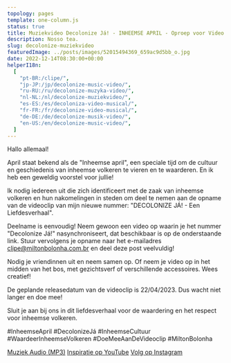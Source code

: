 ```yaml
---
topology: pages
template: one-column.js
status: true
title: Muziekvideo Decolonize Já! - INHEEMSE APRIL - Oproep voor Video Opname
description: Nosso tea.
slug: decolonize-muziekvideo
featuredImage: ../posts/images/52015494369_659ac9d5bb_o.jpg
date: 2022-12-14T08:30:00+00:00
helperI18n:
  [
    "pt-BR:/clipe/",
    "jp-JP:/jp/decolonize-music-video/",
    "ru-RU:/ru/decolonize-muzyka-video/",
    "nl-NL:/nl/decolonize-muziekvideo/",
    "es-ES:/es/decoloniza-video-musical/",
    "fr-FR:/fr/decolonize-video-musical/",
    "de-DE:/de/decolonize-musik-video/",
    "en-US:/en/decolonize-music-video/",
  ]
---
```


Hallo allemaal!

April staat bekend als de "Inheemse april", een speciale tijd om de cultuur en geschiedenis van inheemse volkeren te vieren en te waarderen. En ik heb een geweldig voorstel voor jullie!

Ik nodig iedereen uit die zich identificeert met de zaak van inheemse volkeren en hun nakomelingen in steden om deel te nemen aan de opname van de videoclip van mijn nieuwe nummer: "DECOLONIZE JÁ! - Een Liefdesverhaal".

Deelname is eenvoudig! Neem gewoon een video op waarin je het nummer "Decolonize Já!" nasynchroniseert, dat beschikbaar is op de onderstaande link. Stuur vervolgens je opname naar het e-mailadres clipe@miltonbolonha.com.br en deel deze post veelvuldig!

Nodig je vriendinnen uit en neem samen op. Of neem je video op in het midden van het bos, met gezichtsverf of verschillende accessoires. Wees creatief!

De geplande releasedatum van de videoclip is 22/04/2023. Dus wacht niet langer en doe mee!

Sluit je aan bij ons in dit liefdesverhaal voor de waardering en het respect voor inheemse volkeren.

#InheemseApril #DecolonizeJá #InheemseCultuur #WaardeerInheemseVolkeren #DoeMeeAanDeVideoclip #MiltonBolonha

[Muziek Audio (MP3)](https://miltonbolonha.com.br)
[Inspiratie op YouTube](https://miltonbolonha.com.br)
[Volg op Instagram](https://miltonbolonha.com.br)
